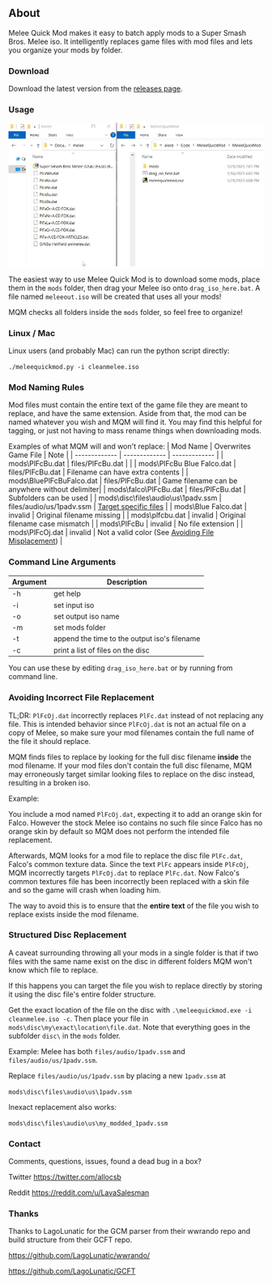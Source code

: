 ## About

Melee Quick Mod makes it easy to batch apply mods to a Super Smash Bros. Melee iso. It intelligently replaces game files with mod files and lets you organize your mods by folder.

### Download

Download the latest version from the [releases page](https://github.com/alex-berliner/MeleeQuickMod/releases/).

### Usage

![MQM preview](assets/preview.gif?raw=true "MQM preview")

The easiest way to use Melee Quick Mod is to download some mods, place them in the `mods` folder, then drag your Melee iso onto `drag_iso_here.bat`. A file named `meleeout.iso` will be created that uses all your mods!

MQM checks all folders inside the `mods` folder, so feel free to organize!

### Linux / Mac

Linux users (and probably Mac) can run the python script directly:

`./meleequickmod.py -i cleanmelee.iso`

### Mod Naming Rules

Mod files must contain the entire text of the game file they are meant to replace, and have the same extension. Aside from that, the mod can be named whatever you wish and MQM will find it. You may find this helpful for tagging, or just not having to mass rename things when downloading mods.

Examples of what MQM will and won't replace:
| Mod Name  | Overwrites Game File | Note |
| ------------- | ------------- | ------------- |
| mods\PlFcBu.dat  | files/PlFcBu.dat  |  |
| mods\PlFcBu Blue Falco.dat  | files/PlFcBu.dat  | Filename can have extra contents |
| mods\BluePlFcBuFalco.dat  | files/PlFcBu.dat  | Game filename can be anywhere without delimiter|
| mods\falco\PlFcBu.dat  | files/PlFcBu.dat  | Subfolders can be used |
| mods\disc\files\audio\us\1padv.ssm  | files/audio/us/1padv.ssm  | [Target specific files](#avoiding-incorrect-file-replacement) |
| mods\Blue Falco.dat   | invalid  | Original filename missing |
| mods\plfcbu.dat  | invalid  | Original filename case mismatch |
| mods\PlFcBu  | invalid  | No file extension |
| mods\PlFcOj.dat  | invalid  | Not a valid color (See [Avoiding File Misplacement](#avoiding-incorrect-file-replacement)) |

### Command Line Arguments

| Argument | Description |
| ------------- | ------------- |
| -h | get help |
| -i | set input iso |
| -o | set output iso name |
| -m | set mods folder |
| -t | append the time to the output iso's filename |
| -c | print a list of files on the disc |

You can use these by editing `drag_iso_here.bat` or by running from command line.

### Avoiding Incorrect File Replacement

TL;DR: `PlFcOj.dat` incorrectly replaces `PlFc.dat` instead of not replacing any file. This is intended behavior since `PlFcOj.dat` is not an actual file on a copy of Melee, so make sure your mod filenames contain the full name of the file it should replace.

MQM finds files to replace by looking for the full disc filename **inside** the mod filename. If your mod files don't contain the full disc filename, MQM may erroneously target similar looking files to replace on the disc instead, resulting in a broken iso.

Example:

You include a mod named `PlFcOj.dat`, expecting it to add an orange skin for Falco. However the stock Melee iso contains no such file since Falco has no orange skin by default so MQM does not perform the intended file replacement.

Afterwards, MQM looks for a mod file to replace the disc file `PlFc.dat`, Falco's common texture data. Since the text `PlFc` appears inside `PlFcOj`, MQM incorrectly targets `PlFcOj.dat` to replace `PlFc.dat`. Now Falco's common textures file has been incorrectly been replaced with a skin file and so the game will crash when loading him.

The way to avoid this is to ensure that the **entire text** of the file you wish to replace exists inside the mod filename.

### Structured Disc Replacement

A caveat surrounding throwing all your mods in a single folder is that if two files with the same name exist on the disc in different folders MQM won't know which file to replace.

If this happens you can target the file you wish to replace directly by storing it using the disc file's entire folder structure.

Get the exact location of the file on the disc with `.\meleequickmod.exe -i cleanmelee.iso -c`. Then place your file in `mods\disc\my\exact\location\file.dat`. Note that everything goes in the subfolder `disc\` in the `mods` folder.

Example: Melee has both `files/audio/1padv.ssm` and `files/audio/us/1padv.ssm`.

Replace `files/audio/us/1padv.ssm` by placing a new `1padv.ssm` at

`mods\disc\files\audio\us\1padv.ssm`

Inexact replacement also works:

`mods\disc\files\audio\us\my_modded_1padv.ssm`

### Contact

Comments, questions, issues, found a dead bug in a box?

Twitter https://twitter.com/allocsb

Reddit https://reddit.com/u/LavaSalesman

### Thanks

Thanks to LagoLunatic for the GCM parser from their wwrando repo and build structure from their GCFT repo.

https://github.com/LagoLunatic/wwrando/

https://github.com/LagoLunatic/GCFT
